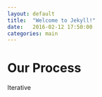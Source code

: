 ```yaml
---
layout: default
title:  "Welcome to Jekyll!"
date:   2016-02-12 17:50:00
categories: main
---
```


# Our Process

Iterative

